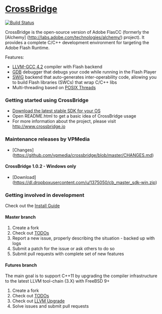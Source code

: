 # [CrossBridge](http://www.crossbridge.io) 

[![Build Status](https://travis-ci.org/vpmedia/crossbridge.svg?branch=master)](https://travis-ci.org/vpmedia/crossbridge)

CrossBridge is the open-source version of Adobe FlasCC (formerly the [Alchemy] (http://labs.adobe.com/technologies/alchemy/) project). 
It provides a complete C/C++ development environment for targeting the Adobe Flash Runtime.  

Features:

* [LLVM-GCC 4.2](http://llvm.org) compiler with Flash backend
* [GDB](http://www.sourceware.org/gdb) debugger that debugs your code while running in the Flash Player
* [SWIG](http://www.swig.org) backend that auto-generates inter-operability code, allowing you to build Flash libraries (SWCs) that wrap C/C++ libs
* Multi-threading based on [POSIX Threads](https://en.wikipedia.org/wiki/POSIX_Threads)

### Getting started using CrossBridge

* [Download the latest stable SDK for your OS](http://sourceforge.net/projects/crossbridge/files/)
* Open README.html to get a basic idea of CrossBridge usage
* For more information about the project, please visit http://www.crossbridge.io

### Maintenance releases by VPMedia

* [Changes] (https://github.com/vpmedia/crossbridge/blob/master/CHANGES.md)

#### CrossBridge 1.0.2 - Windows only

* [Download] (https://dl.dropboxusercontent.com/u/1375050/cb_master_sdk-win.zip)

### Getting involved in development 

Check out the [Install Guide](https://github.com/vpmedia/crossbridge/blob/master/INSTALL.md)

#### Master branch

1. Create a fork
1. Check out [TODOs](https://github.com/vpmedia/crossbridge/blob/master/TODO.md)
1. Report a new issue, properly describing the situation - backed up with logs
1. Submit a patch for the issue or ask others to do so
1. Submit pull requests with complete set of new features

#### Futures branch

The main goal is to support C++11 by upgrading the compiler infrastructure to the latest LLVM tool-chain (3.X) with FreeBSD 9+

1. Create a fork
1. Check out [TODOs](https://github.com/vpmedia/crossbridge/blob/futures/TODO.md)
1. Check out [LLVM Upgrade](https://github.com/vpmedia/crossbridge/blob/futures/LLVM_UPGRADE.md)
1. Solve issues and submit pull requests

